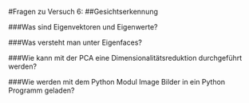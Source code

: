 ﻿#Fragen zu Versuch 6: 
##Gesichtserkennung

###Was sind Eigenvektoren und Eigenwerte?


###Was versteht man unter Eigenfaces?


###Wie kann mit der PCA eine Dimensionalitätsreduktion durchgeführt werden?


###Wie werden mit dem Python Modul Image Bilder in ein Python Programm geladen?
